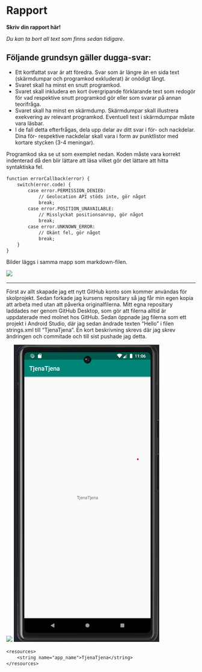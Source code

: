 
# Rapport

**Skriv din rapport här!**

_Du kan ta bort all text som finns sedan tidigare_.

## Följande grundsyn gäller dugga-svar:

- Ett kortfattat svar är att föredra. Svar som är längre än en sida text (skärmdumpar och programkod exkluderat) är onödigt långt.
- Svaret skall ha minst en snutt programkod.
- Svaret skall inkludera en kort övergripande förklarande text som redogör för vad respektive snutt programkod gör eller som svarar på annan teorifråga.
- Svaret skall ha minst en skärmdump. Skärmdumpar skall illustrera exekvering av relevant programkod. Eventuell text i skärmdumpar måste vara läsbar.
- I de fall detta efterfrågas, dela upp delar av ditt svar i för- och nackdelar. Dina för- respektive nackdelar skall vara i form av punktlistor med kortare stycken (3-4 meningar).

Programkod ska se ut som exemplet nedan. Koden måste vara korrekt indenterad då den blir lättare att läsa vilket gör det lättare att hitta syntaktiska fel.

```
function errorCallback(error) {
    switch(error.code) {
        case error.PERMISSION_DENIED:
            // Geolocation API stöds inte, gör något
            break;
        case error.POSITION_UNAVAILABLE:
            // Misslyckat positionsanrop, gör något
            break;
        case error.UNKNOWN_ERROR:
            // Okänt fel, gör något
            break;
    }
}
```

Bilder läggs i samma mapp som markdown-filen.

![](android.png)

-----------------------------------------------------------------------------------

Först av allt skapade jag ett nytt GitHub konto som kommer användas för skolprojekt. Sedan forkade jag kursens repositary så jag får min egen kopia att arbeta med utan att påverka originalfilerna. Mitt egna repositary laddades ner genom GitHub Desktop, som gör att filerna alltid är uppdaterade med molnet hos GitHub. 
Sedan öppnade jag filerna som ett projekt i Android Studio, där jag sedan ändrade texten “Hello” i filen strings.xml till “TjenaTjena”. En kort beskrivning skrevs där jag skrev ändringen och commitade och till sist pushade jag detta.

![](screenshot1.png)
![](img.png)
```
<resources>
    <string name="app_name">TjenaTjena</string>
</resources>
```